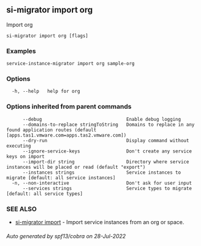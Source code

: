 ## si-migrator import org

Import org

```
si-migrator import org [flags]
```

### Examples

```
service-instance-migrator import org sample-org
```

### Options

```
  -h, --help   help for org
```

### Options inherited from parent commands

```
      --debug                               Enable debug logging
      --domains-to-replace stringToString   Domains to replace in any found application routes (default [apps.tas1.vmware.com=apps.tas2.vmware.com])
      --dry-run                             Display command without executing
      --ignore-service-keys                 Don't create any service keys on import
      --import-dir string                   Directory where service instances will be placed or read (default "export")
      --instances strings                   Service instances to migrate [default: all service instances]
  -n, --non-interactive                     Don't ask for user input
      --services strings                    Service types to migrate [default: all service types]
```

### SEE ALSO

* [si-migrator import](si-migrator_import.md)	 - Import service instances from an org or space.

###### Auto generated by spf13/cobra on 28-Jul-2022
